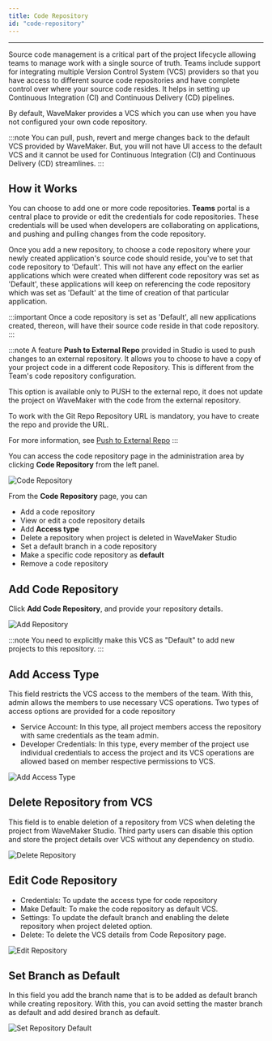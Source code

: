 ```yaml
---
title: Code Repository
id: "code-repository"
---
```

---

Source code management is a critical part of the project lifecycle allowing teams to manage work with a single source of truth. Teams include support for integrating multiple Version Control System (VCS) providers so that you have access to different source code repositories and have complete control over where your source code resides. It helps in setting up Continuous Integration (CI) and Continuous Delivery (CD) pipelines.

By default, WaveMaker provides a VCS which you can use when you have not configured your own code repository.

:::note
You can pull, push, revert and merge changes back to the default VCS provided by WaveMaker. But, you will not have UI access to the default VCS and it cannot be used for Continuous Integration (CI) and Continuous Delivery (CD) streamlines.
:::

## How it Works

You can choose to add one or more code repositories. **Teams** portal is a central place to provide or edit the credentials for code repositories. These credentials will be used when developers are collaborating on applications, and pushing and pulling changes from the code repository.

Once you add a new repository, to choose a code repository where your newly created application's source code should reside, you've to set that code repository to 'Default'. This will not have any effect on the earlier applications which were created when different code repository was set as 'Default', these applications will keep on referencing the code repository which was set as 'Default' at the time of creation of that particular application.

:::important
Once a code repository is set as 'Default', all new applications created, thereon, will have their source code reside in that code repository.
:::

:::note
A feature **Push to External Repo** provided in Studio is used to push changes to an external repository. It allows you to choose to have a copy of your project code in a different code Repository. This is different from the Team's code repository configuration.

This option is available only to PUSH to the external repo, it does not update the project on WaveMaker with the code from the external repository.

To work with the Git Repo Repository URL is mandatory, you have to create the repo and provide the URL.

For more information, see [Push to External Repo](/learn/app-development/dev-integration/developer-collaboration/#push-to-external-repo)
:::

You can access the code repository page in the administration area by clicking **Code Repository** from the left panel.

![Code Repository](/learn/assets/wm_coderep_1_f.png)

From the **Code Repository** page, you can

* Add a code repository  
* View or edit a code repository details
* Add **Access type**
* Delete a repository when project is deleted in WaveMaker Studio
* Set a default branch in a code repository
* Make a specific code repository as **default**
* Remove a code repository

## Add Code Repository

Click **Add Code Repository**, and provide your repository details.

![Add Repository](/learn/assets/wm_coderep_2_f.png)

:::note
You need to explicitly make this VCS as "Default" to add new projects to this repository.
:::

## Add Access Type

This field restricts the VCS access to the members of the team. With this, admin allows the members to use necessary VCS operations. Two types of access options are provided for a code repository

* Service Account: In this type, all project members access the repository with same credentials as the team admin.
* Developer Credentials: In this type, every member of the project use individual credentials to access the project and its VCS operations are allowed based on member respective permissions to VCS.

![Add Access Type](/learn/assets/wm_coderep_3_f.png)

## Delete Repository from VCS

This field is to enable deletion of a repository from VCS when deleting the project from WaveMaker Studio. Third party users can disable this option and store the project details over VCS without any dependency on studio.

![Delete Repository](/learn/assets/wm_coderep_4_f.png)

## Edit Code Repository

* Credentials: To update the access type for code repository
* Make Default: To make the code repository as default VCS.
* Settings: To update the default branch and enabling the delete repository when project deleted option.
* Delete: To delete the VCS details from Code Repository page.

![Edit Repository](/learn/assets/wm_coderep_6_f.png)

## Set Branch as Default

In this field you add the branch name that is to be added as default branch while creating repository. With this, you can avoid setting the master branch as default and add desired branch as default.

![Set Repository Default](/learn/assets/wm_coderep_5_f.png)
